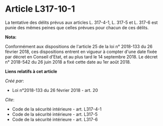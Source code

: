 # Article L317-10-1

La tentative des délits prévus aux articles L. 317-4-1, L. 317-5 et L. 317-6 est punie des mêmes peines que celles prévues
pour chacun de ces délits.

**Nota:**

Conformément aux dispositions de l'article 25 de la loi n° 2018-133 du 26 février 2018, ces dispositions entrent en vigueur à
compter d'une date fixée par décret en Conseil d'Etat, et au plus tard le 14 septembre 2018. Le décret n° 2018-542 du 26 juin
2018 a fixé cette date au 1er août 2018.

**Liens relatifs à cet article**

_Créé par_:

  - Loi n°2018-133 du 26 février 2018 - art. 20

_Cite_:

  - Code de la sécurité intérieure - art. L317-4-1
  - Code de la sécurité intérieure - art. L317-5
  - Code de la sécurité intérieure - art. L317-6
